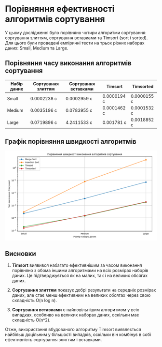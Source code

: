 # Порівняння ефективності алгоритмів сортування

У цьому дослідженні було порівняно чотири алгоритми сортування: сортування злиттям, сортування вставками та Timsort (sort і sorted). Для цього були проведені емпіричні тести на трьох різних наборах даних: Small, Medium та Large.

## Порівняння часу виконання алгоритмів сортування

| Набір даних | Сортування злиттям | Сортування вставками | Timsort     | Timsorted   |
| ----------- | ------------------ | -------------------- | ----------- | ----------- |
| Small       | 0.0002238 с        | 0.0002959 с          | 0.0000194 с | 0.0000155 с |
| Medium      | 0.0035196 с        | 0.0783955 с          | 0.0001462 с | 0.0001532 с |
| Large       | 0.0719896 с        | 4.2411533 с          | 0.001781 с  | 0.0018852 с |

## Графік порівняння швидкості алгоритмів

![Графік порівняння швидкості алгоритмів](speed_comparison.png)

## Висновки

1. **Timsort** виявився набагато ефективнішим за часом виконання порівняно з обома іншими алгоритмами на всіх розмірах наборів даних. Це підтверджується як на малих, так і на великих обсягах даних.

2. **Сортування злиттям** показує добрі результати на середніх розмірах даних, але стає менш ефективним на великих обсягах через свою складність O(n log n).

3. **Сортування вставками** є найповільнішим алгоритмом у всіх випадках, особливо на великих наборах даних, оскільки має складність O(n^2).

Отже, використання вбудованого алгоритму Timsort виявляється найбільш доцільним у більшості випадків, оскільки він комбінує в собі ефективність сортування злиттям і вставками.
